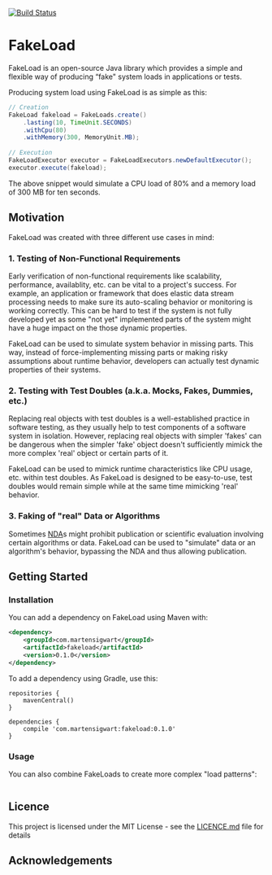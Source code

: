 [![Build Status](https://travis-ci.org/msigwart/fakeload.svg?branch=master)](https://travis-ci.org/msigwart/fakeload)

# FakeLoad
FakeLoad is an open-source Java library which provides a simple and flexible way of producing “fake" system loads in applications or tests.

Producing system load using FakeLoad is as simple as this:
```java
// Creation
FakeLoad fakeload = FakeLoads.create()
    .lasting(10, TimeUnit.SECONDS)
    .withCpu(80)
    .withMemory(300, MemoryUnit.MB);
 
// Execution
FakeLoadExecutor executor = FakeLoadExecutors.newDefaultExecutor(); 
executor.execute(fakeload);
```
The above snippet would simulate a CPU load of 80% and a memory load of 300 MB for ten seconds.

## Motivation
FakeLoad was created with three different use cases in mind:

### 1. Testing of Non-Functional Requirements
Early verification of non-functional requirements like scalability, performance, availablity, etc. can be vital to a project's success. For example, an application or framework that does elastic data stream processing needs to make sure its auto-scaling behavior or monitoring is working correctly. This can be hard to test if the system is not fully developed yet as some "not yet" implemented parts of the system might have a huge impact on the those dynamic properties. 

FakeLoad can be used to simulate system behavior in missing parts. This way, instead of force-implementing missing parts or making risky assumptions about runtime behavior, developers can actually test dynamic properties of their systems.

### 2. Testing with Test Doubles (a.k.a. Mocks, Fakes, Dummies, etc.)
Replacing real objects with test doubles is a well-established practice in software testing, as they usually help to test components of a software system in isolation. However, replacing real objects with simpler 'fakes' can be dangerous when the simpler 'fake' object doesn't sufficiently mimick the more complex 'real' object or certain parts of it. 

FakeLoad can be used to mimick runtime characteristics like CPU usage, etc. within test doubles. As FakeLoad is designed to be easy-to-use, test doubles would remain simple while at the same time mimicking 'real' behavior.

### 3. Faking of "real" Data or Algorithms
Sometimes [NDA](https://en.wikipedia.org/wiki/Non-disclosure_agreement)s might prohibit publication or scientific evaluation involving certain algorithms or data. FakeLoad can be used to "simulate" data or an algorithm's behavior, bypassing the NDA and thus allowing publication.

## Getting Started
### Installation
You can add a dependency on FakeLoad using Maven with:
```xml
<dependency>
    <groupId>com.martensigwart</groupId>
    <artifactId>fakeload</artifactId>
    <version>0.1.0</version>
</dependency>
```
To add a dependency using Gradle, use this:
```
repositories {
    mavenCentral()
}

dependencies {
    compile 'com.martensigwart:fakeload:0.1.0'
}
```
### Usage
You can also combine FakeLoads to create more complex "load patterns":
```java

```
## Licence
This project is licensed under the MIT License - see the [LICENCE.md](LICENSE.md) file for details

## Acknowledgements

